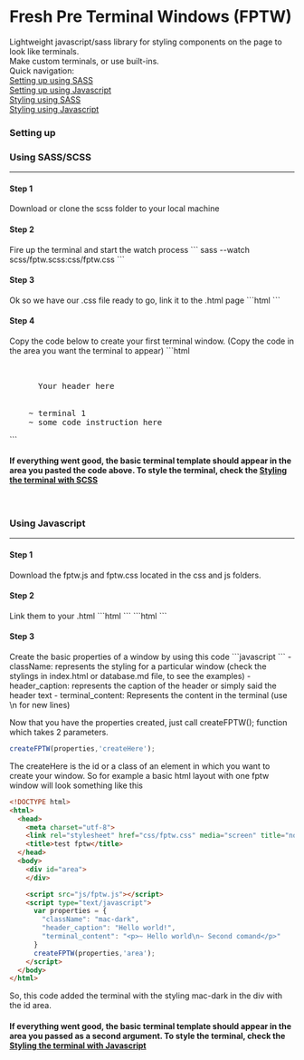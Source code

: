 # Fresh Pre Terminal Windows (FPTW)
Lightweight javascript/sass library for styling components on the page to look like terminals.<br>
Make custom terminals, or use built-ins.<br>
Quick navigation:<br>
<a href="#setupSASS">Setting up using SASS</a> <br>
<a href="#setupJS">Setting up using Javascript</a> <br>
<a href="#styling-with-scss">Styling using SASS</a> <br>
<a href="#styling-with-js">Styling using Javascript</a> <br>
<h3>Setting up</h3>
<h3 id="setupSASS">Using SASS/SCSS</h3>
<hr>
<h4>Step 1</h4>
Download or clone the scss folder to your local machine
<h4>Step 2</h4>
Fire up the terminal and start the watch process
```
sass --watch scss/fptw.scss:css/fptw.css
```
<h4>Step 3</h4>
Ok so we have our .css file ready to go, link it to the .html page
```html
<link rel="stylesheet" href="css/fptw.css" media="screen">
```
<h4>Step 4</h4>
Copy the code below to create your first terminal window. (Copy the code in the area you want the terminal to appear)
```html
<pre class="fptw">
	<div class="fptw-header">
	  Your header here
	</div>
	~ terminal 1
	~ some code instruction here
</pre>
```

<h4>If everything went good, the basic terminal template should appear in the area you pasted the code above. To style the terminal, check the <a href="#styling-with-scss">Styling the terminal with SCSS</a></h4>
<br>
<h3 id="setupJS">Using Javascript</h3>
<hr>
<h4>Step 1</h4>
Download the fptw.js and fptw.css located in the css and js folders.
<h4>Step 2</h4>
Link them to your .html
```html
<link rel="stylesheet" href="css/fptw.css" media="screen">
```
```html
<script src="js/fptw.js"></script>
```
<h4>Step 3</h4>
Create the basic properties of a window by using this code
```javascript
<script>
var properties = {
        "className": "classic",
        "header_caption": "Hello world!",
        "terminal_content": "<p>~ Hello world\n~ Second comand</p>"
      }
</script>
```
- className: represents the styling for a particular window (check the stylings in index.html or database.md file, to see the examples)
- header_caption: represents the caption of the header or simply said the header text
- terminal_content: Represents the content in the terminal (use \n for new lines)

Now that you have the properties created, just call createFPTW(); function which takes 2 parameters.
```javascript
createFPTW(properties,'createHere');
```
The createHere is the id or a class of an element in which you want to create your window. So for example a basic html layout with one fptw window will look something like this
```html
<!DOCTYPE html>
<html>
  <head>
    <meta charset="utf-8">
    <link rel="stylesheet" href="css/fptw.css" media="screen" title="no title" charset="utf-8">
    <title>test fptw</title>
  </head>
  <body>
    <div id="area">
    </div>

    <script src="js/fptw.js"></script>
    <script type="text/javascript">
      var properties = {
        "className": "mac-dark",
        "header_caption": "Hello world!",
        "terminal_content": "<p>~ Hello world\n~ Second comand</p>"
      }
      createFPTW(properties,'area');
    </script>
  </body>
</html>
```
So, this code added the terminal with the styling mac-dark in the div with the id area.
<h4>If everything went good, the basic terminal template should appear in the area you passed as a second argument. To style the terminal, check the <a href="#styling-with-js">Styling the terminal with Javascript</a></h4>
